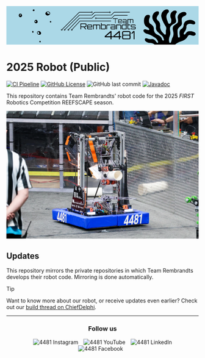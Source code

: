 ![reefscape banner](/banner.png)

# 2025 Robot (Public)
[![CI Pipeline](https://github.com/FRC-4481-Team-Rembrandts/2025-robot-public/actions/workflows/build.yml/badge.svg)](https://github.com/FRC-4481-Team-Rembrandts/2025-robot-public/actions/workflows/build.yml)
[![GitHub License](https://img.shields.io/github/license/FRC-4481-Team-Rembrandts/2025-robot-public)](https://github.com/FRC-4481-Team-Rembrandts/2025-robot-public/blob/main/LICENSE)
![GitHub last commit](https://img.shields.io/github/last-commit/FRC-4481-Team-Rembrandts/2025-robot-public)
[![Javadoc](https://img.shields.io/badge/Build_Thread-ChiefDelphi-orange)](https://www.chiefdelphi.com/t/frc-4481-team-rembrandts-2025-build-thread-open-alliance/472303?u=nigelientje)

This repository contains Team Rembrandts' robot code for the 2025 _FIRST_ Robotics Competition REEFSCAPE season.

![2025 Robot: Delta](/robot.png)

## Updates
This repository mirrors the private repositories in which Team Rembrandts develops their robot code.
Mirroring is done automatically.

> [!TIP]
> Want to know more about our robot, or receive updates even earlier? 
> Check out our [build thread on ChiefDelphi](https://www.chiefdelphi.com/t/frc-4481-team-rembrandts-2025-build-thread-open-alliance/472303?u=nigelientje).

<div align="center">

---
### Follow us

<a href="https://www.instagram.com/teamrembrandts" style="display: contents">
<img src="https://www.chiefdelphi.com/uploads/default/original/3X/3/9/39071c05b22bf5c27c42892470d333cde92915f0.png" alt="4481 Instagram" style="margin: 0 10px">
</a>

<a href="https://www.youtube.com/teamrembrandts" style="display: contents">
<img src="https://www.chiefdelphi.com/uploads/default/original/3X/d/6/d6b637c59e271f5226f89ddf7b0d5abae64fa1c6.png" alt="4481 YouTube" style="margin-right: 10px">
</a>

<a href="https://www.linkedin.com/company/team-rembrandts" style="display: contents">
<img src="https://www.chiefdelphi.com/uploads/default/original/3X/8/c/8cd36d004b69a2113b0d696f7f7f20b3bf7ed93d.png" alt="4481 LinkedIn" style="margin-right: 10px">
</a>

<a href="https://www.facebook.com/TeamrembrandtsNL" style="display: contents">
<img src="https://www.chiefdelphi.com/uploads/default/original/3X/6/1/61f2c4e26f928d84a1f78eb9c6dfdce26c4f817a.png" alt="4481 Facebook" style="margin-right: 10px">
</a>
</div>
